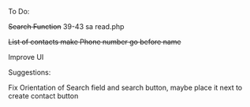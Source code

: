 To Do:

~~Search Function~~ 39-43 sa read.php

~~List of contacts make Phone number go before name~~

Improve UI

Suggestions:

Fix Orientation of Search field and search button, maybe place it next to create contact button
